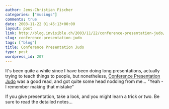```yaml
---
author: Jens-Christian Fischer
categories: ["musings"]
comments: true
date: 2003-11-22 01:45:13+00:00
layout: post
link: http://blog.invisible.ch/2003/11/22/conference-presentation-judo/
slug: conference-presentation-judo
tags: ["blog"]
title: Conference Presentation Judo
type: post
wordpress_id: 207
---
```


It's been quite a while since I have been doing long presentations, actually trying to teach things to people, but nonetheless, [Conference Presentation Judo](http://perl.plover.com/yak/presentation/) was a good read, and got quite some head nodding from me... "Yeah - I remember making that mistake"

If you give presentation, take a look, and you might learn a trick or two. Be sure to read the detailed notes...
